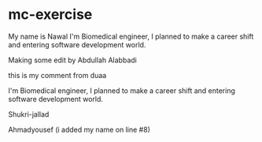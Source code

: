 # mc-exercise


 My name is Nawal I'm Biomedical engineer, I planned to make a career shift and entering software development world.

Making some edit by Abdullah Alabbadi

this is my comment from duaa

 I'm Biomedical engineer, I planned to make a career shift and entering software development world.

Shukri-jallad

Ahmadyousef (i added my name on line #8)



